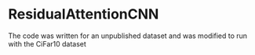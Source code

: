 # ResidualAttentionCNN

The code was written for an unpublished dataset and was modified to run with the CiFar10 dataset
